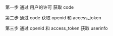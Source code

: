 第一步 通过 用户的许可 获取 code

第二步 通过 code 获取 openid 和 access_token

第三步 通过 openid 和 access_token 获取 userinfo
